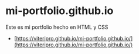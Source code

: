 # mi-portfolio.github.io
Este es mi portfolio hecho en HTML y CSS

- [https://viteripro.github.io/mi-portfolio.github.io/](https://viteripro.github.io/mi-portfolio.github.io/)
